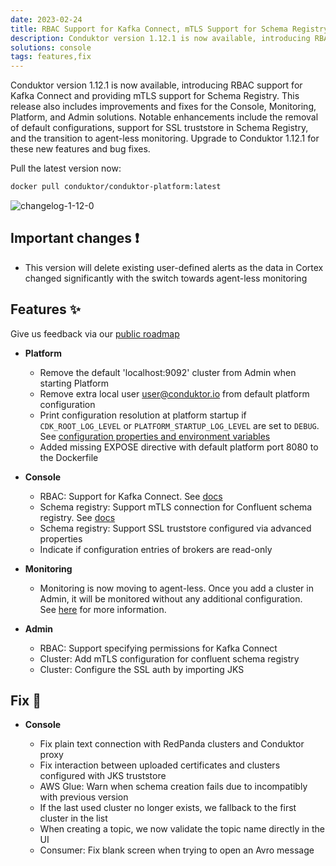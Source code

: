 ```yaml
---
date: 2023-02-24
title: RBAC Support for Kafka Connect, mTLS Support for Schema Registry
description: Conduktor version 1.12.1 is now available, introducing RBAC support for Kafka Connect and providing mTLS support for Schema Registry.
solutions: console
tags: features,fix
---
```


Conduktor version 1.12.1 is now available, introducing RBAC support for Kafka Connect and providing mTLS support for Schema Registry. This release also includes improvements and fixes for the Console, Monitoring, Platform, and Admin solutions. Notable enhancements include the removal of default configurations, support for SSL truststore in Schema Registry, and the transition to agent-less monitoring. Upgrade to Conduktor 1.12.1 for these new features and bug fixes.

Pull the latest version now:

```bash
docker pull conduktor/conduktor-platform:latest
```

![changelog-1-12-0](https://user-images.githubusercontent.com/2573301/220999882-1a1dc81a-4063-4656-bdcc-b1ff0f0d5096.png)

## Important changes ❗

- This version will delete existing user-defined alerts as the data in Cortex changed significantly with the switch towards agent-less monitoring

## Features ✨

Give us feedback via our [public roadmap](https://product.conduktor.help/)

- **Platform**

  - Remove the default 'localhost:9092' cluster from Admin when starting Platform
  - Remove extra local user user@conduktor.io from default platform configuration
  - Print configuration resolution at platform startup if `CDK_ROOT_LOG_LEVEL` or `PLATFORM_STARTUP_LOG_LEVEL` are set to `DEBUG`. See [configuration properties and environment variables](https://docs.conduktor.io/platform/get-started/configuration/env-variables/)
  - Added missing EXPOSE directive with default platform port 8080 to the Dockerfile

- **Console**

  - RBAC: Support for Kafka Connect. See [docs](https://docs.conduktor.io/platform/navigation/settings/rbac/)
  - Schema registry: Support mTLS connection for Confluent schema registry. See [docs](https://docs.conduktor.io/platform/get-started/configuration/ssl-tls-configuration/)
  - Schema registry: Support SSL truststore configured via advanced properties
  - Indicate if configuration entries of brokers are read-only

- **Monitoring**

  - Monitoring is now moving to agent-less. Once you add a cluster in Admin, it will be monitored without any additional configuration. See [here](https://docs.conduktor.io/platform/get-started/support/important-notices/#monitoring-is-changing-january-27-2023) for more information.

- **Admin**

  - RBAC: Support specifying permissions for Kafka Connect
  - Cluster: Add mTLS configuration for confluent schema registry
  - Cluster: Configure the SSL auth by importing JKS

## Fix 🔨

- **Console**

  - Fix plain text connection with RedPanda clusters and Conduktor proxy
  - Fix interaction between uploaded certificates and clusters configured with JKS truststore
  - AWS Glue: Warn when schema creation fails due to incompatibly with previous version
  - If the last used cluster no longer exists, we fallback to the first cluster in the list
  - When creating a topic, we now validate the topic name directly in the UI
  - Consumer: Fix blank screen when trying to open an Avro message

